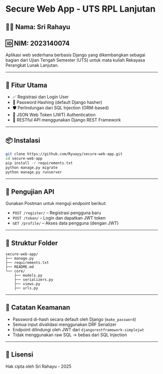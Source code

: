 
# Secure Web App - UTS RPL Lanjutan

## 👩‍🎓 Nama: Sri Rahayu  
## 🆔 NIM: 2023140074  

Aplikasi web sederhana berbasis Django yang dikembangkan sebagai bagian dari Ujian Tengah Semester (UTS) untuk mata kuliah Rekayasa Perangkat Lunak Lanjutan.

---

## 🚀 Fitur Utama

- ✅ Registrasi dan Login User
- 🔐 Password Hashing (default Django hasher)
- 🛡️ Perlindungan dari SQL Injection (ORM-based)
- 🔑 JSON Web Token (JWT) Authentication
- 📁 RESTful API menggunakan Django REST Framework

---

## 📦 Instalasi

```bash
git clone https://github.com/Ryuayy/secure-web-app.git
cd secure-web-app
pip install -r requirements.txt
python manage.py migrate
python manage.py runserver
```

---

## 🧪 Pengujian API

Gunakan Postman untuk menguji endpoint berikut:

- `POST /register/` – Registrasi pengguna baru
- `POST /token/` – Login dan dapatkan JWT token
- `GET /profile/` – Akses data pengguna (dengan JWT)

---

## 📂 Struktur Folder

```
secure-web-app/
├── manage.py
├── requirements.txt
├── README.md
└── core/
    ├── models.py
    ├── serializers.py
    ├── views.py
    ├── urls.py
```

---

## 📌 Catatan Keamanan

- Password di-hash secara default oleh Django (`make_password`)
- Semua input divalidasi menggunakan DRF Serializer
- Endpoint dilindungi oleh JWT dari `djangorestframework-simplejwt`
- Tidak menggunakan raw SQL → bebas dari SQL Injection

---

## 📃 Lisensi

Hak cipta oleh Sri Rahayu - 2025
